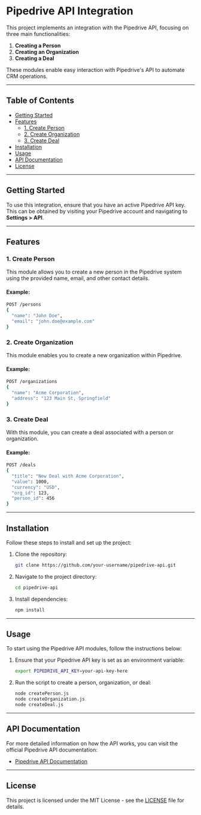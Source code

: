 # Pipedrive API Integration

This project implements an integration with the Pipedrive API, focusing on three main functionalities:
1. **Creating a Person**
2. **Creating an Organization**
3. **Creating a Deal**

These modules enable easy interaction with Pipedrive's API to automate CRM operations.

---

## Table of Contents
- [Getting Started](#getting-started)
- [Features](#features)
  - [1. Create Person](#1-create-person)
  - [2. Create Organization](#2-create-organization)
  - [3. Create Deal](#3-create-deal)
- [Installation](#installation)
- [Usage](#usage)
- [API Documentation](#api-documentation)
- [License](#license)

---

## Getting Started

To use this integration, ensure that you have an active Pipedrive API key. This can be obtained by visiting your Pipedrive account and navigating to **Settings > API**.

---

## Features

### 1. Create Person
This module allows you to create a new person in the Pipedrive system using the provided name, email, and other contact details.

#### Example:
```bash
POST /persons
{
  "name": "John Doe",
  "email": "john.doe@example.com"
}
```

### 2. Create Organization
This module enables you to create a new organization within Pipedrive.

#### Example:
```bash
POST /organizations
{
  "name": "Acme Corporation",
  "address": "123 Main St, Springfield"
}
```

### 3. Create Deal
With this module, you can create a deal associated with a person or organization.

#### Example:
```bash
POST /deals
{
  "title": "New Deal with Acme Corporation",
  "value": 1000,
  "currency": "USD",
  "org_id": 123,
  "person_id": 456
}
```

---

## Installation

Follow these steps to install and set up the project:

1. Clone the repository:
    ```bash
    git clone https://github.com/your-username/pipedrive-api.git
    ```
2. Navigate to the project directory:
    ```bash
    cd pipedrive-api
    ```
3. Install dependencies:
    ```bash
    npm install
    ```

---

## Usage

To start using the Pipedrive API modules, follow the instructions below:

1. Ensure that your Pipedrive API key is set as an environment variable:
    ```bash
    export PIPEDRIVE_API_KEY=your-api-key-here
    ```
2. Run the script to create a person, organization, or deal:
    ```bash
    node createPerson.js
    node createOrganization.js
    node createDeal.js
    ```

---

## API Documentation

For more detailed information on how the API works, you can visit the official Pipedrive API documentation:

- [Pipedrive API Documentation](https://developers.pipedrive.com/docs/api/v1)

---

## License

This project is licensed under the MIT License - see the [LICENSE](LICENSE) file for details.
